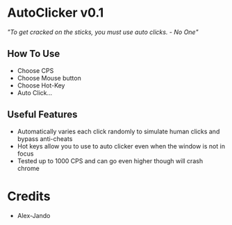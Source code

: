 # AutoClicker v0.1
*"To get cracked on the sticks, you must use auto clicks. - No One"*
## How To Use
- Choose CPS
- Choose Mouse button
- Choose Hot-Key
- Auto Click...
## Useful Features
- Automatically varies each click randomly to simulate human clicks and bypass anti-cheats
- Hot keys allow you to use to auto clicker even when the window is not in focus
- Tested up to 1000 CPS and can go even higher though will crash chrome
# Credits
- Alex-Jando
